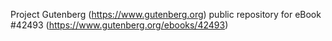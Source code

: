 Project Gutenberg (https://www.gutenberg.org) public repository for eBook #42493 (https://www.gutenberg.org/ebooks/42493)
